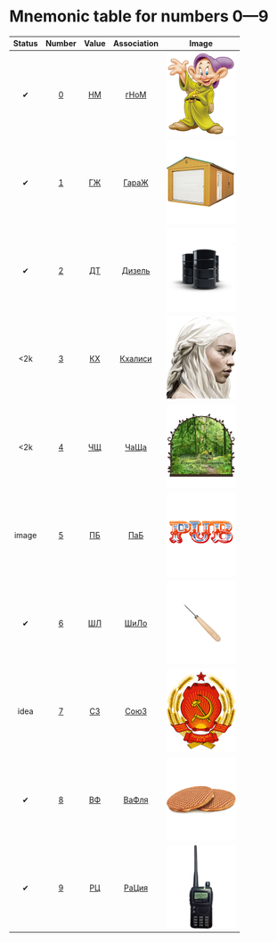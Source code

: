 # Mnemonic table for numbers 0&mdash;9

| Status | Number | Value | Association | Image |
| :---: | :---: | :---: | :---: | :---: |
| &#10004; | [0](./0/) | [НМ](./0/) | [гНоМ](./0/) | <img src="https://github.com/sharkich/nemonic/blob/master/cards/10/0/0.png?raw=true" width="125" height="150" alt="0 - гНоМ"> |
| &#10004; | [1](./1/) | [ГЖ](./1/) | [ГараЖ](./1/) | <img src="https://github.com/sharkich/nemonic/blob/master/cards/10/1/1.png?raw=true" width="125" height="150" alt="1 - ГараЖ"> |
| &#10004; | [2](./2/) | [ДТ](./2/) | [Дизель](./2/) | <img src="https://github.com/sharkich/nemonic/blob/master/cards/10/2/2.png?raw=true" width="125" height="150" alt="2 - Дизель"> |
| <2k | [3](./3/) | [КХ](./3/) | [Кхалиси](./3/) | <img src="https://github.com/sharkich/nemonic/blob/master/cards/10/3/3.png?raw=true" width="125" height="150" alt="3 - КХалиси"> |
| <2k | [4](./4/) | [ЧЩ](./4/) | [ЧаЩа](./4/) | <img src="https://github.com/sharkich/nemonic/blob/master/cards/10/4/4.png?raw=true" width="125" height="150" alt="4 - ЧаЩа"> |
| image | [5](./5/) | [ПБ](./5/) | [ПаБ](./5/) | <img src="https://github.com/sharkich/nemonic/blob/master/cards/10/5/5.png?raw=true" width="125" height="150" alt="5 - ПаБ"> |
| &#10004; | [6](./6/) | [ШЛ](./6/) | [ШиЛо](./6/) | <img src="https://github.com/sharkich/nemonic/blob/master/cards/10/6/6.png?raw=true" width="125" height="150" alt="6 - ШиЛо"> |
| idea | [7](./7/) | [СЗ](./7/) | [СоюЗ](./7/) | <img src="https://github.com/sharkich/nemonic/blob/master/cards/10/7/7.png?raw=true" width="125" height="150" alt="7 - СоюЗ"> |
| &#10004; | [8](./8/) | [ВФ](./8/) | [ВаФля](./8/) | <img src="https://github.com/sharkich/nemonic/blob/master/cards/10/8/8.png?raw=true" width="125" height="150" alt="8 - ВаФля"> |
| &#10004; | [9](./9/) | [РЦ](./9/) | [РаЦия](./9/) | <img src="https://github.com/sharkich/nemonic/blob/master/cards/10/9/9.png?raw=true" width="125" height="150" alt="9 - РаЦия"> |